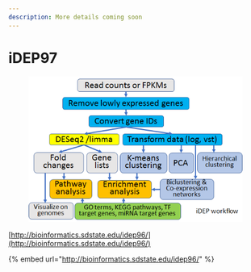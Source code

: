 ```yaml
---
description: More details coming soon
---
```


# iDEP97



<figure><img src=".gitbook/assets/image (3).png" alt=""><figcaption></figcaption></figure>

[http://bioinformatics.sdstate.edu/idep96/](http://bioinformatics.sdstate.edu/idep96/)

{% embed url="http://bioinformatics.sdstate.edu/idep96/" %}
